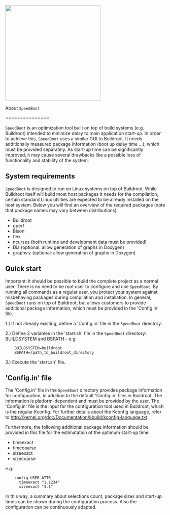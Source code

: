 <img src="https://raw.github.com/hso-esk/_meta/master/HS-Logo_blau_60.png" width="300">


About `SpeedBoot`

===============

`SpeedBoot` is an optimization tool built on top of build systems (e.g. 
Buildroot) intended to minimize delay to main application start-up. In order to 
achieve this, `SpeedBoot` uses a similar GUI to Buildroot. It needs 
additionally measured package information (boot up delay time ...), which must 
be provided separately. As start-up time can be significantly improved, it may 
cause several drawbacks like a possible loss of functionality and stability of 
the system.


System requirements
-------------------

`SpeedBoot` is designed to run on Linux systems on top of Buildroot. While 
Buildroot itself will build most host packages it needs for the compilation, 
certain standard Linux utilities are expected to be already installed on the 
host system. Below you will find an overview of the required packages (note that
package names may vary between distributions).

- Buildroot
- gperf
- Bison
- flex
- ncurses (both runtime and development data must be provided)
- Dia (optional: allow generation of graphs in Doxygen)
- graphviz (optional: allow generation of graphs in Doxygen)


Quick start
-----------

Important: it should be possible to build the complete project as a normal user.
There is no need to be root user to configure and use `SpeedBoot`. By running 
all commands as a regular user, you protect your system against misbehaving 
packages during compilation and installation. In general, `SpeedBoot` runs on 
top of Buildroot, but allows customers to provide additional package 
information, which must be provided in the 'Config.in' file.

1.) If not already existing, define a 'Config.in' file in the `SpeedBoot` 
    directory.

2.) Define 2 variables in the 'start.sh' file in the `SpeedBoot` 
    directory: BUILDSYSTEM and BSPATH
     - e.g:
    
        BUILDSYSTEM=buildroot
        BSPATH=/path_to_buildroot_directory

3.) Execute the 'start.sh' file.


'Config.in' file
----------------

The 'Config.in' file in the `SpeedBoot` directory provides package information 
for configuration, in addition to the default 'Config.in' files in Buildroot. 
The information is platform-dependent and must be provided by the user. The 
'Config.in' file is the input for the configuration tool used in Buildroot, 
which is the regular Kconfig. For further details about the Kconfig language, 
refer to http://kernel.org/doc/Documentation/kbuild/kconfig-language.txt

Furthermore, the following additional package information should be provided in 
this file for the estimatation of the optimum start-up time:

- timeexact
- timecoarse
- sizeexact
- sizecoarse

e.g.:

        config USER_ATTR
          timeexact "1.1234"
          sizeexact "3.1"

In this way, a summary about selections count, package sizes and start-up times 
can be shown during the configuration process. Also the configuration can be 
continuously adapted.

